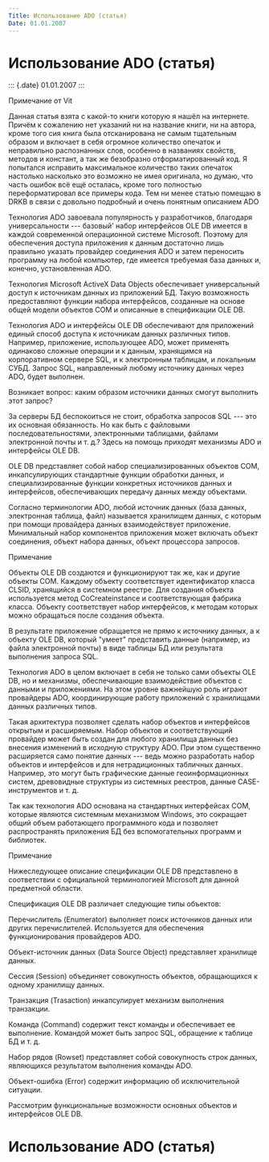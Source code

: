 ```yaml
---
Title: Использование ADO (статья)
Date: 01.01.2007
---
```



Использование ADO (статья)
==========================

::: {.date}
01.01.2007
:::

Примечание от Vit

Данная статья взята с какой-то книги которую я нашёл на интернете.
Причём к сожалению нет указаний ни на название книги, ни на автора,
кроме того сия книга была отсканирована не самым тщательным образом и
включает в себя огромное количество опечаток и неправильно распознанных
слов, особенно в названиях свойств, методов и констант, а так же
безобразно отформатированный код. Я попытался исправить максимальное
количество таких опечаток настолько насколько это возможно не имея
оригинала, но думаю, что часть ошибок всё ещё осталась, кроме того
полностью переформатировал все примеры кода. Тем ни менее статью помещаю
в DRKB в связи с довольно подробный и очень понятным описанием ADO

Технология ADO завоевала популярность у разработчиков, благодаря
универсальности --- базовый\' набор интерфейсов OLE DB имеется в каждой
современной операционной системе Microsoft. Поэтому для обеспечения
доступа приложения к данным достаточно лишь правильно указать провайдер
соединения ADO и затем переносить программу на любой компьютер, где
имеется требуемая база данных и, конечно, установленная ADO.

Технология Microsoft ActiveX Data Objects обеспечивает универсальный
доступ к источникам данных из приложений БД. Такую возможность
предоставляют функции набора интерфейсов, созданные на основе общей
модели объектов СОМ и описанные в спецификации OLE DB.

Технология ADO и интерфейсы OLE DB обеспечивают для приложений единый
способ доступа к источникам данных различных типов. Например,
приложение, использующее ADO, может применять одинаково сложные операции
и к данным, хранящимся на корпоративном сервере SQL, и к электронным
таблицам, и локальным СУБД. Запрос SQL, направленный любому источнику
данных через ADO, будет выполнен.

Возникает вопрос: каким образом источники данных смогут выполнить этот
запрос?

За серверы БД беспокоиться не стоит, обработка запросов SQL --- это их
основная обязанность. Но как быть с файловыми последовательностями,
электронными таблицами, файлами электронной почты и т. д.? Здесь на
помощь приходят механизмы ADO и интерфейсы OLE DB.

OLE DB представляет собой набор специализированных объектов СОМ,
инкапсулирующих стандартные функции обработки данных, и
специализированные функции конкретных источников данных и интерфейсов,
обеспечивающих передачу данных между объектами.

Согласно терминологии ADO, любой источник данных (база данных,
электронная таблица, файл) называется хранилищем данных, с которым при
помощи провайдера данных взаимодействует приложение. Минимальный набор
компонентов приложения может включать объект соединения, объект набора
данных, объект процессора запросов.

Примечание 

Объекты OLE DB создаются и функционируют так же, как и другие объекты
СОМ. Каждому объекту соответствует идентификатор класса CLSID,
хранящийся в системном реестре. Для создания объекта используется метод
CoCreateinstance и соответствующая фабрика класса. Объекту соответствует
набор интерфейсов, к методам которых можно обращаться после создания
объекта.

В результате приложение обращается не прямо к источнику данных, а к
объекту OLE DB, который \"умеет\" представить данные (например, из файла
электронной почты) в виде таблицы БД или результата выполнения запроса
SQL.

Технология ADO в целом включает в себя не только сами объекты OLE DB, но
и механизмы, обеспечивающие взаимодействие объектов с данными и
приложениями. На этом уровне важнейшую роль играют провайдеры ADO,
координирующие работу приложений с хранилищами данных различных типов.

Такая архитектура позволяет сделать набор объектов и интерфейсов
открытым и расширяемым. Набор объектов и соответствующий провайдер может
быть создан для любого хранилища данных без внесения изменений в
исходную структуру ADO. При этом существенно расширяется само понятие
данных --- ведь можно разработать набор объектов и интерфейсов и для
нетрадиционных табличных данных. Например, это могут быть графические
данные геоинформационных систем, древовидные структуры из системных
реестров, данные CASE-инструментов и т. д.

Так как технология ADO основана на стандартных интерфейсах СОМ, которые
являются системным механизмом Windows, это сокращает общий объем
работающего программного кода и позволяет распространять приложения БД
без вспомогательных программ и библиотек.

Примечание 

Нижеследующее описание спецификации OLE DB представлено в соответствии с
официальной терминологией Microsoft для данной предметной области.

Спецификация OLE DB различает следующие типы объектов:

Перечислитель (Enumerator) выполняет поиск источников данных или других
перечислителей. Используется для обеспечения функционирования
провайдеров ADO.

Объект-источник данных (Data Source Object) представляет хранилище
данных.

Сессия (Session) объединяет совокупность объектов, обращающихся к одному
хранилищу данных.

Транзакция (Trasaction) инкапсулирует механизм выполнения транзакции.

Команда (Command) содержит текст команды и обеспечивает ее выполнение.
Командой может быть запрос SQL, обращение к таблице БД и т. д.

Набор рядов (Rowset) представляет собой совокупность строк данных,
являющихся результатом выполнения команды ADO.

Объект-ошибка (Error) содержит информацию об исключительной ситуации.

Рассмотрим функциональные возможности основных объектов и интерфейсов
OLE DB.

Использование ADO (статья)
==========================

<!-- TOC -->
